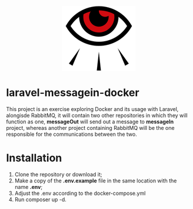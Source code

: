 <p align="center"><img src="https://github.com/glori4n/laravel-relationships-exercise/blob/master/public/images/glogo.png"></>

# laravel-messagein-docker
This project is an exercise exploring Docker and its usage with Laravel, alongisde RabbitMQ, it will contain two other repositories in which they will function as one, <b>messageOut</b> will send out a message to <b>messageIn</b> project, whereas another project containing RabbitMQ will be the one responsible for the communications between the two.


# Installation
1. Clone the repository or download it;
2. Make a copy of the <b>.env.example</b> file in the same location with the name <b>.env</b>;
3. Adjust the .env according to the docker-compose.yml
4. Run composer up -d.

